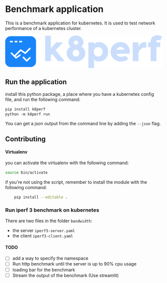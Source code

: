 # Benchmark application
This is a benchmark application for kubernetes. It is used to test network performance of a kubernetes cluster.

<img alt="k8perf logo" src="./assets/logo.png"/>

## Run the application
install this python package, a place where you have a kubernetes config file, and run the following command:
```
pip install k8perf
python -m k8perf run
```

You can get a json output from the command line by adding the `--json` flag.


## Contributing
#### Virtualenv
you can activate the virtualenv with the following command:
```bash
source bin/activate
```
if you're not using the script, remember to install the module with the following command:
```bash
    pip install --editable .
```

### Run iperf 3 benchmark on kubernetes
There are two files in the folder `bandwidth`:
- the server `iperf3-server.yaml`
- the client `iperf3-client.yaml`



#### TODO
- [ ] add a way to specify the namespace
- [ ] Run http benchmark until the server is up to 90% cpu usage
- [ ] loading bar for the benchmark
- [ ] Stream the output of the benchmark (Use streamlit)